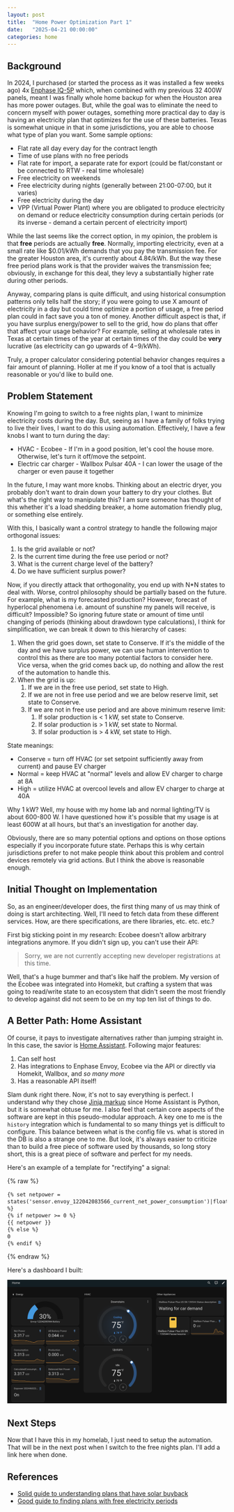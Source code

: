 ```yaml
---
layout: post
title:  "Home Power Optimization Part 1"
date:   "2025-04-21 00:00:00"
categories: home
---
```

## Background

In 2024, I purchased (or started the process as it was installed a few weeks ago) 4x [Enphase IQ-5P](https://enphase.com/store/storage/gen3/iq-battery-5p) which, when combined with my previous 32 400W panels, meant I was finally whole home backup for when the Houston area has more power outages. But, while the goal was to eliminate the need to concern myself with power outages, something more practical day to day is having an electricity plan that optimizes for the use of these batteries. Texas is somewhat unique in that in some jurisdictions, you are able to choose what type of plan you want. Some sample options:

* Flat rate all day every day for the contract length
* Time of use plans with no free periods
* Flat rate for import, a separate rate for export (could be flat/constant or be connected to RTW - real time wholesale)
* Free electricity on weekends
* Free electricity during nights (generally between 21:00-07:00, but it varies)
* Free electricity during the day
* VPP (Virtual Power Plant) where you are obligated to produce electricity on demand or reduce electricity consumption during certain periods (or its inverse - demand a certain percent of electricity import)

While the last seems like the correct option, in my opinion, the problem is that **free** periods are actually **free**. Normally, importing electricity, even at a small rate like $0.01/kWh demands that you pay the transmission fee. For the greater Houston area, it's currently about 4.8¢/kWh. But the way these free period plans work is that the provider waives the transmission fee; obviously, in exchange for this deal, they levy a substantially higher rate during other periods.

Anyway, comparing plans is quite difficult, and using historical consumption patterns only tells half the story; if you were going to use X amount of electricity in a day but could time optimize a portion of usage, a free period plan could in fact save you a ton of money. Another difficult aspect is that, if you have surplus energy/power to sell to the grid, how do plans that offer that affect your usage behavior? For example, selling at wholesale rates in Texas at certain times of the year at certain times of the day could be **very** lucrative (as electricity can go upwards of $4-$9/kWh).

Truly, a proper calculator considering potential behavior changes requires a fair amount of planning. Holler at me if you know of a tool that is actually reasonable or you'd like to build one.

## Problem Statement

Knowing I'm going to switch to a free nights plan, I want to minimize electricity costs during the day. But, seeing as I have a family of folks trying to live their lives, I want to do this using automation. Effectively, I have a few knobs I want to turn during the day:

* HVAC - Ecobee - If I'm in a good position, let's cool the house more. Otherwise, let's turn it off/move the setpoint.
* Electric car charger - Wallbox Pulsar 40A - I can lower the usage of the charger or even pause it together

In the future, I may want more knobs. Thinking about an electric dryer, you probably don't want to drain down your battery to dry your clothes. But what's the right way to manipulate this? I am sure someone has thought of this whether it's a load shedding breaker, a home automation friendly plug, or something else entirely.

With this, I basically want a control strategy to handle the following major orthogonal issues:

1. Is the grid available or not?
2. Is the current time during the free use period or not?
3. What is the current charge level of the battery?
4. Do we have sufficient surplus power?

Now, if you directly attack that orthogonality, you end up with N*N states to deal with. Worse, control philosophy should be partially based on the future. For example, what is my forecasted production? However, forecast of hyperlocal phenomena i.e. amount of sunshine my panels will receive, is difficult? Impossible? So ignoring future state or amount of time until changing of periods (thinking about drawdown type calculations), I think for simplification, we can break it down to this hierarchy of cases:

1. When the grid goes down, set state to Conserve. If it's the middle of the day and we have surplus power, we can use human intervention to control this as there are too many potential factors to consider here. Vice versa, when the grid comes back up, do nothing and allow the rest of the automation to handle this.
2. When the grid is up:
    1. If we are in the free use period, set state to High.
    2. If we are not in free use period and we are below reserve limit, set state to Conserve.
    3. If we are not in free use period and are above minimum reserve limit:
        1. If solar production is < 1 kW, set state to Conserve.
        2. If solar production is > 1 kW, set state to Normal.
        3. If solar production is > 4 kW, set state to High.

State meanings:

* Conserve = turn off HVAC (or set setpoint sufficiently away from current) and pause EV charger
* Normal = keep HVAC at "normal" levels and allow EV charger to charge at 8A
* High = utilize HVAC at overcool levels and allow EV charger to charge at 40A

Why 1 kW? Well, my house with my home lab and normal lighting/TV is about 600-800 W. I have questioned how it's possible that my usage is at least 600W at all hours, but that's an investigation for another day.

Obviously, there are so many potential options and options on those options especially if you incorporate future state. Perhaps this is why certain jurisdictions prefer to not make people think about this problem and control devices remotely via grid actions. But I think the above is reasonable enough.

## Initial Thought on Implementation

So, as an engineer/developer does, the first thing many of us may think of doing is start architecting. Well, I'll need to fetch data from these different services. How, are there specifications, are there libraries, etc. etc. etc.?

First big sticking point in my research: Ecobee doesn't allow arbitrary integrations anymore. If you didn't sign up, you can't use their API:

> Sorry, we are not currently accepting new developer registrations at this time.

Well, that's a huge bummer and that's like half the problem. My version of the Ecobee was integrated into Homekit, but crafting a system that was going to read/write state to an ecosystem that didn't seem the most friendly to develop against did not seem to be on my top ten list of things to do.

## A Better Path: Home Assistant

Of course, it pays to investigate alternatives rather than jumping straight in. In this case, the savior is [Home Assistant](https://www.home-assistant.io/). Following major features:

1. Can self host
2. Has integrations to Enphase Envoy, Ecobee via the API or directly via Homekit, Wallbox, and *so many more*
3. Has a reasonable API itself!

Slam dunk right there. Now, it's not to say everything is perfect. I understand why they chose [Jinja markup](https://palletsprojects.com/projects/jinja) since Home Assistant is Python, but it is somewhat obtuse for me. I also feel that certain core aspects of the software are kept in this pseudo-modular approach. A key one to me is the `history` integration which is fundamental to so many things yet is difficult to configure. This balance between what is the config file vs. what is stored in the DB is also a strange one to me. But look, it's always easier to criticize than to build a free piece of software used by thousands, so long story short, this is a great piece of software and perfect for my needs.

Here's an example of a template for "rectifying" a signal:

{% raw %}

```jinja2
{% set netpower = states('sensor.envoy_122042083566_current_net_power_consumption')|float(0) %}
{% if netpower >= 0 %}
{{ netpower }}
{% else %}
0
{% endif %}
```

{% endraw %}

Here's a dashboard I built:

![Basic Dashboard](/assets/2025/home-power/Dashboard.png)

## Next Steps

Now that I have this in my homelab, I just need to setup the automation. That will be in the next post when I switch to the free nights plan. I'll add a link here when done.

## References

* [Solid guide to understanding plans that have solar buyback](https://www.texaspowerguide.com/solar-buyback-plans-texas/)
* [Good guide to finding plans with free electricity periods](https://electricityplans.com/)
